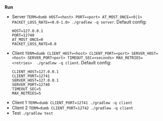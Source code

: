 **Run**
- Server `TERM=dumb HOST=<host> PORT=<port> AT_MOST_ONCE=<0|1> PACKET_LOSS_RATE=<0.0-1.0> ./gradlew -q server`. Default config:
  ```
  HOST=127.0.0.1 
  PORT=12740 
  AT_MOST_ONCE=0
  PACKET_LOSS_RATE=0.0
  ```
- Client `TERM=dumb CLIENT_HOST=<host> CLIENT_PORT=<port> SERVER_HOST=<host> SERVER_PORT<port> TIMEOUT_SEC=<seconds> MAX_RETRIES=<retries>  ./gradlew -q client`. Default config:
  ```
  CLIENT_HOST=127.0.0.1
  CLIENT_PORT=12741
  SERVER_HOST=127.0.0.1
  SERVER_PORT=12740
  TIMEOUT_SEC=5
  MAX_RETRIES=5
  ```
- Client 1 `TERM=dumb CLIENT_PORT=12741 ./gradlew -q client`
- Client 2 `TERM=dumb CLIENT_PORT=12742 ./gradlew -q client`
- Test `./gradlew test`
